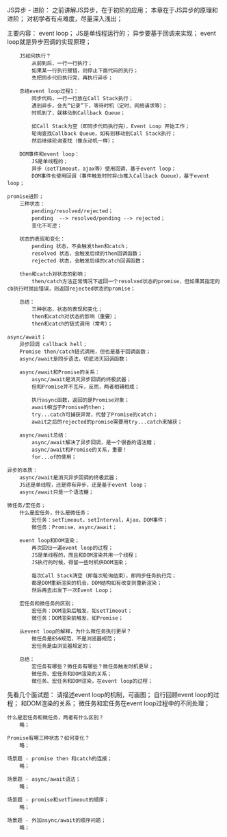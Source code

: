 JS异步 - 进阶：
    之前讲解JS异步，在于初阶的应用；
    本章在于JS异步的原理和进阶；
    对初学者有点难度，尽量深入浅出；

主要内容：
    event loop；
        JS是单线程运行的；
        异步要基于回调来实现；
        event loop就是异步回调的实现原理；

        JS如何执行？
            从前到后，一行一行执行；
            如果某一行执行报错，则停止下面代码的执行；
            先把同步代码执行完，再执行异步；

        总结event loop过程1：
            同步代码，一行一行放在Call Stack执行；
            遇到异步，会先“记录”下，等待时机（定时、网络请求等）；
            时机到了，就移动到Callback Queue；

            如Call Stack为空（即同步代码执行完），Event Loop 开始工作；
            轮询查找Callback Queue，如有则移动到Call Stack执行；
            然后继续轮询查找（像永动机一样）；

        DOM事件和event loop：
            JS是单线程的；
            异步（setTimeout，ajax等）使用回调，基于event loop；
            DOM事件也使用回调（事件触发时时将cb推入Callback Queue），基于event loop；

    promise进阶；
        三种状态：
            pending/resolved/rejected；
            pending  --> resolved/pending --> rejected；
            变化不可逆；

        状态的表现和变化：
            pending 状态，不会触发then和catch；
            resolved 状态，会触发后续的then回调函数；
            rejected 状态，会触发后续的catch回调函数；

        then和catch对状态的影响；
            then/catch方法正常情况下返回一个resolved状态的promise，但如果其指定的cb执行时抛出错误，则返回rejected状态的promise；

        总结：
            三种状态，状态的表现和变化；
            then和catch对状态的影响（重要）；
            then和catch的链式调用（常考）；

    async/await；
        异步回调 callback hell；
        Promise then/catch链式调用，但也是基于回调函数；
        async/await是同步语法，切底消灭回调函数；

        async/await和Promise的关系：
            async/await是消灭异步回调的终极武器；
            但和Promise并不互斥，反而，两者相辅相成；

            执行async函数，返回的是Promise对象；
            await相当于Promise的then；
            try...catch可捕获异常，代替了Promise的catch；
            await之后的rejected的promise需要用try...catch来捕获；

        async/await总结：
            async/await解决了异步回调，是一个很香的语法糖；
            async/await和Promise的关系，重要！
            for...of的使用；

    异步的本质：
        async/await是消灭异步回调的终极武器；
        JS还是单线程，还是得有异步，还是基于event loop；
        async/await只是一个语法糖；

    微任务/宏任务；
        什么是宏任务，什么是微任务；
            宏任务：setTimeout，setInterval，Ajax，DOM事件；
            微任务：Promise，async/await；

        event loop和DOM渲染；
            再次回归一遍event loop的过程；
            JS是单线程的，而且和DOM渲染共用一个线程；
            JS执行的时候，得留一些时机供DOM渲染；

            每次Call Stack清空（即每次轮询结束），即同步任务执行完；
            都是DOM重新渲染的机会，DOM结构如有改变则重新渲染；
            然后再去出发下一次Event Loop；

        宏任务和微任务的区别；
            宏任务：DOM渲染后触发，如setTimeout；
            微任务：DOM渲染前触发，如Promise；

        从event loop的解释，为什么微任务执行更早？
            微任务是ES6规范，不是浏览器规范；
            宏任务是由浏览器规定的；
        
        总结：
            宏任务有哪些？微任务有哪些？微任务触发时机更早；
            微任务、宏任务和DOM渲染的关系；
            微任务、宏任务和DOM渲染，在event loop的过程；

先看几个面试题：
    请描述event loop的机制，可画图；
        自行回顾event loop的过程；
        和DOM渲染的关系；
        微任务和宏任务在event loop过程中的不同处理；

    什么是宏任务和微任务，两者有什么区别？
        略；

    Promise有哪三种状态？如何变化？
        略；

    场景题 - promise then 和catch的连接；
        略；

    场景题 - async/await语法；
        略；

    场景题 - promise和setTimeout的顺序；
        略；

    场景题 - 外加async/await的顺序问题；
        略；